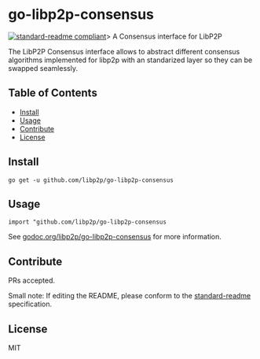 # go-libp2p-consensus


[![standard-readme compliant](https://img.shields.io/badge/standard--readme-OK-green.svg?style=flat-square)](https://github.com/RichardLitt/standard-readme)> A Consensus interface for LibP2P

The LibP2P Consensus interface allows to abstract different consensus algorithms implemented for libp2p with an standarized layer so they can be swapped seamlessly.

## Table of Contents

- [Install](#install)
- [Usage](#usage)
- [Contribute](#contribute)
- [License](#license)

## Install

```
go get -u github.com/libp2p/go-libp2p-consensus
```

## Usage

```
import "github.com/libp2p/go-libp2p-consensus
```

See [godoc.org/libp2p/go-libp2p-consensus](https://godoc.org/libp2p/go-libp2p-consensus) for more information.

## Contribute

PRs accepted.

Small note: If editing the README, please conform to the [standard-readme](https://github.com/RichardLitt/standard-readme) specification.

## License

MIT
